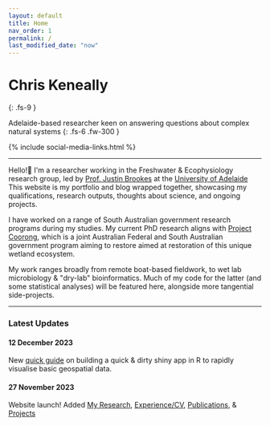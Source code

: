 ```yaml
---
layout: default
title: Home
nav_order: 1
permalink: /
last_modified_date: "now"
---
```


# Chris Keneally
{: .fs-9 }

Adelaide-based researcher keen on answering questions about complex natural systems
{: .fs-6 .fw-300 }

{% include social-media-links.html %}

------------------------------------------------------------------------

Hello!👋 I'm a researcher working in the Freshwater & Ecophysiology research group, led by [Prof. Justin Brookes](https://researchers.adelaide.edu.au/profile/justin.brookes) at the [University of Adelaide](https://www.adelaide.edu.au/) This website is my portfolio and blog wrapped together, showcasing my qualifications, research outputs, thoughts about science, and ongoing projects.

I have worked on a range of South Australian government research programs during my studies. My current PhD research aligns with [Project Coorong](https://www.environment.sa.gov.au/topics/coorong), which is a joint Australian Federal and South Australian government program aiming to restore aimed at restoration of this unique wetland ecosystem.

My work ranges broadly from remote boat-based fieldwork, to wet lab microbiology & "dry-lab" bioinformatics. Much of my code for the latter (and some statistical analyses) will be featured here, alongside more tangential side-projects.


------------------------------------------------------------------------

### Latest Updates

#### 12 December 2023

New [quick guide](docs/projects/sitemapshiny.html) on building a quick & dirty shiny app in R to rapidly visualise basic geospatial data.

#### 27 November 2023

Website launch! Added [My Research](/research.html), [Experience/CV](/cv.html), [Publications](/pubs.html), & [Projects](docs/projects/projects.html)
